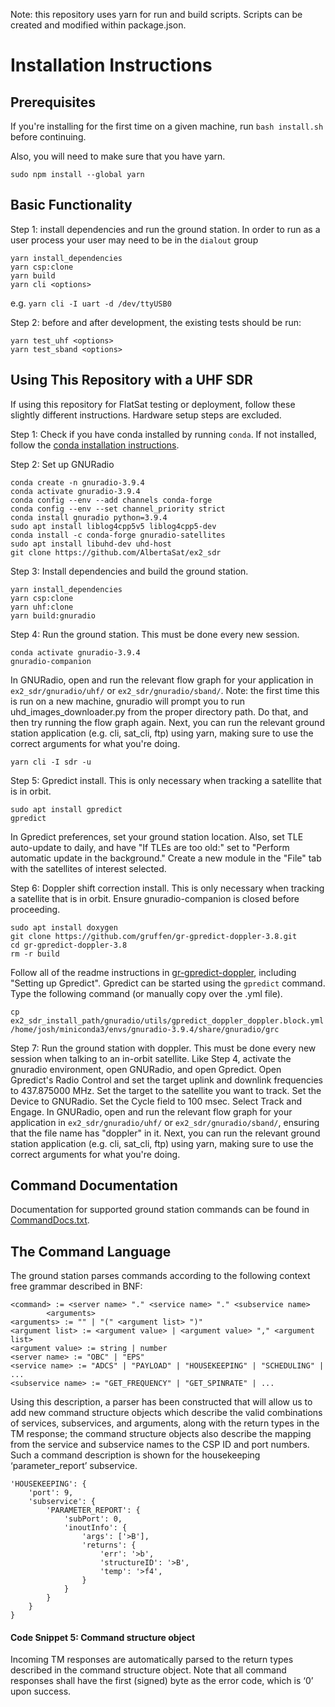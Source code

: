 Note: this repository uses yarn for run and build scripts. Scripts can be created and modified within package.json.

# Installation Instructions

## Prerequisites

If you're installing for the first time on a given machine, run `bash install.sh` before continuing.

Also, you will need to make sure that you have yarn.

```
sudo npm install --global yarn
```

## Basic Functionality

Step 1: install dependencies and run the ground station. In order to run as a user process your user may need to be in the `dialout` group

```
yarn install_dependencies
yarn csp:clone
yarn build
yarn cli <options>
```

e.g. `yarn cli -I uart -d /dev/ttyUSB0`

Step 2: before and after development, the existing tests should be run:

```
yarn test_uhf <options>
yarn test_sband <options>
```

## Using This Repository with a UHF SDR

If using this repository for FlatSat testing or deployment, follow these slightly different instructions. Hardware setup steps are excluded.

Step 1: Check if you have conda installed by running `conda`. If not installed, follow the [conda installation instructions](https://docs.conda.io/projects/conda/en/latest/user-guide/install/index.html#installing-conda-on-a-system-that-has-other-python-installations-or-packages).

Step 2: Set up GNURadio

```
conda create -n gnuradio-3.9.4
conda activate gnuradio-3.9.4
conda config --env --add channels conda-forge
conda config --env --set channel_priority strict
conda install gnuradio python=3.9.4
sudo apt install liblog4cpp5v5 liblog4cpp5-dev
conda install -c conda-forge gnuradio-satellites
sudo apt install libuhd-dev uhd-host
git clone https://github.com/AlbertaSat/ex2_sdr
```

Step 3: Install dependencies and build the ground station.

```
yarn install_dependencies
yarn csp:clone
yarn uhf:clone
yarn build:gnuradio
```

Step 4: Run the ground station. This must be done every new session.
```
conda activate gnuradio-3.9.4
gnuradio-companion
```
In GNURadio, open and run the relevant flow graph for your application in `ex2_sdr/gnuradio/uhf/` or  `ex2_sdr/gnuradio/sband/`. Note: the first time this is run on a new machine, gnuradio will prompt you to run uhd_images_downloader.py from the proper directory path. Do that, and then try running the flow graph again. Next, you can run the relevant ground station application (e.g. cli, sat_cli, ftp) using yarn, making sure to use the correct arguments for what you're doing.
```
yarn cli -I sdr -u
```
Step 5: Gpredict install. This is only necessary when tracking a satellite that is in orbit.

```
sudo apt install gpredict
gpredict
```
In Gpredict preferences, set your ground station location. Also, set TLE auto-update to daily, and have "If TLEs are too old:" set to "Perform automatic update in the background." Create a new module in the "File" tab with the satellites of interest selected.

Step 6: Doppler shift correction install. This is only necessary when tracking a satellite that is in orbit. Ensure gnuradio-companion is closed before proceeding.

```
sudo apt install doxygen
git clone https://github.com/gruffen/gr-gpredict-doppler-3.8.git
cd gr-gpredict-doppler-3.8
rm -r build
```
Follow all of the readme instructions in [gr-gpredict-doppler](https://github.com/wnagele/gr-gpredict-doppler), including "Setting up Gpredict". Gpredict can be started using the `gpredict` command. Type the following command (or manually copy over the .yml file).
```
cp ex2_sdr_install_path/gnuradio/utils/gpredict_doppler_doppler.block.yml /home/josh/miniconda3/envs/gnuradio-3.9.4/share/gnuradio/grc
```
Step 7: Run the ground station with doppler. This must be done every new session when talking to an in-orbit satellite.
Like Step 4, activate the gnuradio environment, open GNURadio, and open Gpredict. Open Gpredict's Radio Control and set the target uplink and downlink frequencies to 437.875000 MHz. Set the target to the satellite you want to track. Set the Device to GNURadio. Set the Cycle field to 100 msec. Select Track and Engage. In GNURadio, open and run the relevant flow graph for your application in `ex2_sdr/gnuradio/uhf/` or  `ex2_sdr/gnuradio/sband/`, ensuring that the file name has "doppler" in it. Next, you can run the relevant ground station application (e.g. cli, sat_cli, ftp) using yarn, making sure to use the correct arguments for what you're doing.

## Command Documentation
Documentation for supported ground station commands can be found in [CommandDocs.txt](https://github.com/AlbertaSat/ex2_ground_station_software/blob/update-readme/CommandDocs.txt).

## The Command Language

The ground station parses commands according to the following context free grammar described in BNF:

    <command> := <server name> "." <service name> "." <subservice name>
            <arguments>
    <arguments> := "" | "(" <argument list> ")"
    <argument list> := <argument value> | <argument value> "," <argument list>
    <argument value> := string | number
    <server name> := "OBC" | "EPS"
    <service name> := "ADCS" | "PAYLOAD" | "HOUSEKEEPING" | "SCHEDULING" | ...
    <subservice name> := "GET_FREQUENCY" | "GET_SPINRATE" | ...


Using this description, a parser has been constructed that will allow us to add new command structure objects which describe the valid combinations of services, subservices, and arguments, along with the return types in the TM response; the command structure objects also describe the mapping from the service and subservice names to the CSP ID and port numbers. Such a command description is shown for the housekeeping ‘parameter_report’ subservice.

```
'HOUSEKEEPING': {
    'port': 9,
    'subservice': {
        'PARAMETER_REPORT': {
            'subPort': 0,
            'inoutInfo': {
                'args': ['>B'],
                'returns': {
                    'err': '>b',
                    'structureID': '>B',
                    'temp': '>f4',
                }
            }
        }
    }
}
```

#### Code Snippet 5: Command structure object
Incoming TM responses are automatically parsed to the return types described in the command structure object. Note that all command responses shall have the first (signed) byte as the error code, which is ‘0’ upon success.

